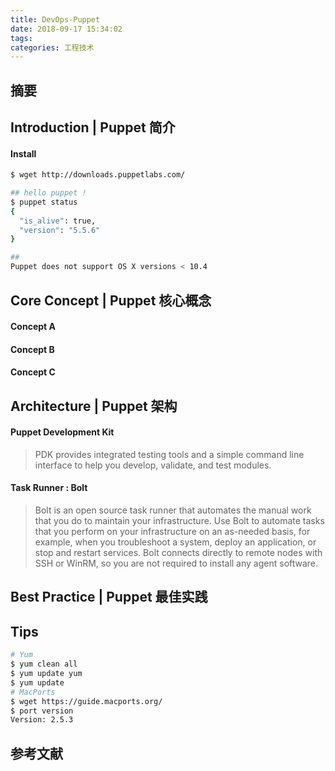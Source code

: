 ```yaml
---
title: DevOps-Puppet
date: 2018-09-17 15:34:02
tags:
categories: 工程技术
---
```

## 摘要

<!--more-->



## Introduction | Puppet 简介

#### Install
```bash
$ wget http://downloads.puppetlabs.com/

## hello puppet !
$ puppet status
{
  "is_alive": true,
  "version": "5.5.6"
}

##
Puppet does not support OS X versions < 10.4
```

## Core Concept | Puppet 核心概念

#### Concept A
#### Concept B
#### Concept C

## Architecture | Puppet 架构

#### Puppet Development Kit

>PDK provides integrated testing tools and a simple command line interface to help you develop, validate, and test modules.

#### Task Runner : Bolt

>Bolt is an open source task runner that automates the manual work that you do to maintain your infrastructure. Use Bolt to automate tasks that you perform on your infrastructure on an as-needed basis, for example, when you troubleshoot a system, deploy an application, or stop and restart services. Bolt connects directly to remote nodes with SSH or WinRM, so you are not required to install any agent software.

## Best Practice | Puppet 最佳实践

## Tips
```bash      
# Yum   
$ yum clean all
$ yum update yum
$ yum update
# MacPorts
$ wget https://guide.macports.org/
$ port version
Version: 2.5.3
```

## 参考文献
